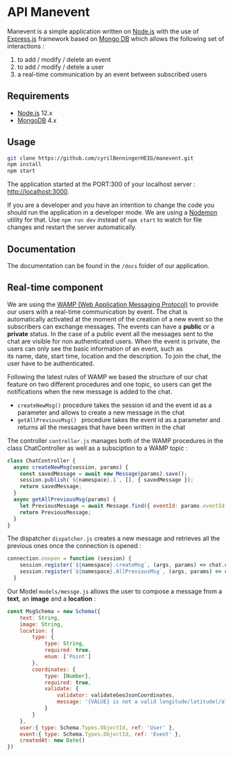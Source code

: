 # API Manevent 

Manevent is a simple application written on [Node.js](https://nodejs.org/) with the use of [Express.js](https://expressjs.com/) framework based on [Mongo DB](https://www.mongodb.com/) which allows the following set of interactions : 

1. to add / modify / delete an event  
2. to add / modify / detele a user 
3. a real-time communication by an event between subscribed users 

## Requirements

* [Node.js][node] 12.x
* [MongoDB][mongo] 4.x

## Usage

```bash
git clone https://github.com/cyrilBenningerHEIG/manevent.git
npm install
npm start
```

The application started at the PORT:300 of your localhost server : [http://localhost:3000](http://localhost:3000).

If you are a developer and you have an intention to change the code you should run the application in a developer mode. We are using a [Nodemon](https://nodemon.io/) utility for that. Use `npm run dev`  instead of `npm start` to watch for file changes and restart the server automatically.

## Documentation

The documentation can be found in the `/docs` folder of our application. 

## Real-time component 

We are using the [WAMP (Web Application Messaging Protocol)](https://en.wikipedia.org/wiki/Web_Application_Messaging_Protocol) to provide our users with a real-time communication by event. The chat is automatically activated at the moment of the creation of a new event so the subscribers can exchange messages. The events can have a **public** or a **private** status. In the case of a public event all the messages sent to the chat are visible for non authenticated users. When the event is private, the users can only see the basic information of an event, such as  
 its name, date, start time, location and the description. To join the chat, the user have to be authenticated. 
 
Following the latest rules of WAMP we based the structure of our chat feature on two different procedures and one topic, so users can get the notifications when the new message is added to the chat. 

* `createNewMsg()`  procedure takes the session id and the event id as a parameter and allows to create a new message in the chat   
* `getAllPreviousMsg() ` procedure takes the event id as a parameter and returns all the messages that have been written in the chat 

The controller `controller.js` manages both of the WAMP procedures in the class ChatController as well as a subsciption to a WAMP topic : 
```js
class ChatController {
  async createNewMsg(session, params) {
    const savedMessage = await new Message(params).save();
    session.publish(`${namespace}.1`, [], { savedMessage });
    return savedMessage;
  }
  async getAllPreviousMsg(params) {
    let PreviousMessage = await Message.find({ eventId: params.eventId 	}).sort('createdAt').exec();
    return PreviousMessage;
  }
}
```
The dispatcher `dispatcher.js` creates a new message and retrieves all the previous ones once the connection is opened : 
```js
connection.onopen = function (session) {
    session.register(`${namespace}.createMsg`, (args, params) => chat.createNewMsg(session, params));
    session.register(`${namespace}.AllPreviousMsg`, (args, params) => chat.getAllPreviousMsg(params));
  }
```

Our Model `models/messge.js` allows the user to compose a message from a **text**, an **image** and a **location** : 
```js
const MsgSchema = new Schema({
    text: String,
    image: String,
    location: {
        type: {
            type: String,
            required: true,
            enum: ['Point']
        },
        coordinates: {
            type: [Number],
            required: true,
            validate: {
                validator: validateGeoJsonCoordinates,
                message: '{VALUE} is not a valid longitude/latitude(/altitude) coordinates array'
            }
        }
    },
    user:{ type: Schema.Types.ObjectId, ref: 'User' },
    event:{ type: Schema.Types.ObjectId, ref: 'Event' },
    createdAt: new Date()
})
```

[express]: https://expressjs.com
[mongo]: https://www.mongodb.com
[node]: https://nodejs.org/
